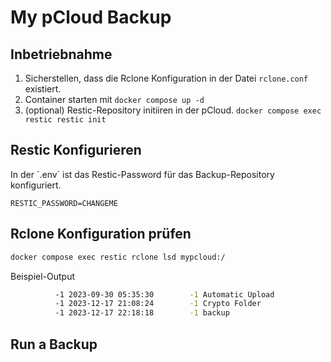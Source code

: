# My pCloud Backup

## Inbetriebnahme

1. Sicherstellen, dass die Rclone Konfiguration in der Datei `rclone.conf` existiert.
2. Container starten mit `docker compose up -d`
3. (optional) Restic-Repository initiiren in der pCloud. `docker compose exec restic restic init`


## Restic Konfigurieren

In der ´.env´ ist das Restic-Password für das Backup-Repository konfiguriert.

```
RESTIC_PASSWORD=CHANGEME
```

## Rclone Konfiguration prüfen

```bash
docker compose exec restic rclone lsd mypcloud:/
```

Beispiel-Output
```bash
          -1 2023-09-30 05:35:30        -1 Automatic Upload
          -1 2023-12-17 21:08:24        -1 Crypto Folder
          -1 2023-12-17 22:18:18        -1 backup
```

## Run a Backup

